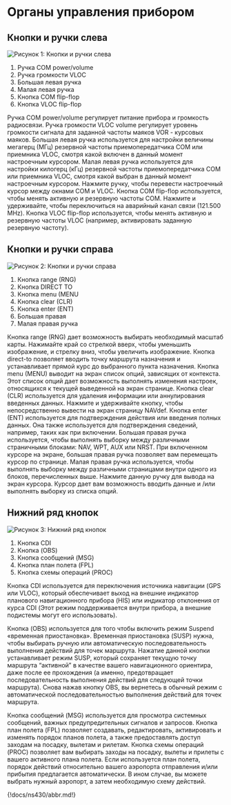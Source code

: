 # Органы управления прибором

## Кнопки и ручки слева

![Рисунок 1: Кнопки и ручки слева](img/img-000.jpg)

1. Ручка COM power/volume
2. Ручка громкости VLOC
3. Большая левая ручка
4. Малая левая ручка
5. Кнопка COM flip-flop
6. Кнопка VLOC flip-flop

Ручка COM power/volume регулирует питание прибора и громкость радиосвязи. Ручка
громкости VLOC volume регулирует уровень громкости сигнала для заданной частоты маяков
VOR - курсовых маяков. Большая левая ручка используется для настройки величины мегагерц
(МГц) резервной частоты приемопередатчика COM или приемника VLOC, смотря какой включен
в данный момент настроечным курсором. Малая левая ручка используется для настройки
килогерц (кГц) резервной частоты приемопередатчика COM или приемника VLOC, смотря какой
выбран в данный момент настроечным курсором. Нажмите ручку, чтобы перевести настроечный
курсор между окнами COM и VLOC. Кнопка COM flip-flop используется, чтобы менять активную
и резервную частоты COM. Нажмите и удерживайте, чтобы переключиться на аварийный канал
связи (121.500 MHz). Кнопка VLOC flip-flop используется, чтобы менять активную и резервную
частоты VLOC (например, активировать заданную резервную частоту).

## Кнопки и ручки справа

![Рисунок 2: Кнопки и ручки справа](img/img-001.jpg)

1. Кнопка range (RNG)
2. Кнопка DIRECT TO
3. Кнопка menu (MENU
4. Кнопка clear (CLR)
5. Кнопка enter (ENT)
6. Большая правая
7. Малая правая ручка

Кнопка range (RNG) дает возможность выбирать необходимый масштаб карты. Нажимайте край
со стрелкой вверх, чтобы уменьшить изображение, и стрелку вниз, чтобы увеличить
изображение. Кнопка direct-to позволяет вводить точку маршрута назначения и устанавливает
прямой курс до выбранного пункта назначения. Кнопка menu (MENU) выводит на экран список
опций, зависящих от контекста. Этот список опций дает возможность выполнять изменения
настроек, относящихся к текущей выведенной на экран странице. Кнопка clear (CLR)
используется для удаления информации или аннулирования введенных данных. Нажмите и
удерживайте кнопку, чтобы непосредственно вывести на экран страницу NAVdef. Кнопка enter
(ENT) используется для подтверждения действия или введения полных данных. Она также
используется для подтверждения сведений, например, таких как при включении. Большая
правая ручка используется, чтобы выполнять выборку между различными страничными
блоками: NAV, WPT, AUX или NRST. При включенном курсоре на экране, большая правая ручка
позволяет вам перемещать курсор по странице. Малая правая ручка используется, чтобы
выполнять выборку между различными страницами внутри одного из блоков, перечисленных
выше. Нажмите данную ручку для вывода на экран курсора. Курсор дает вам возможность
вводить данные и /или выполнять выборку из списка опций.

## Нижний ряд кнопок

![Рисунок 3: Нижний ряд кнопок](img/img-002.jpg)

   1. Кнопка CDI
   2. Кнопка (OBS)
   3. Кнопка сообщений (MSG)
   4. Кнопка план полета (FPL)
   5. Кнопка схемы операций (PROC)

Кнопка CDI используется для переключения источника навигации (GPS или VLOC), который
обеспечивает выход на внешние индикатор планового навигационного прибора (HIS) или
индикатор отклонения от курса CDI (Этот режим поддерживается внутри прибора, а внешние
подистемы могут его использовать).

Кнопка (OBS) используется для того чтобы включить режим Suspend «временная приостановка».
Временная приостановка (SUSP) нужна, чтобы выбирать ручную или автоматическую
последовательность выполнения действий для точек маршрута. Нажатие данной кнопки
устанавливает режим SUSP, который сохраняет текущую точку маршрута “активной” в качестве
вашего навигационного ориентира, даже после ее прохождения (а именно, предотвращает
последовательность выполнения действий для следующей точки маршрута). Снова нажав
кнопку OBS, вы вернетесь в обычный режим с автоматической последовательностью
выполнения действий для точек маршрута.

Кнопка сообщений (MSG) используется для просмотра системных сообщений, важных
предупредительных сигналов и запросов.
Кнопка план полета (FPL) позволяет создавать, редактировать, активировать и изменять
порядок планов полета, а также предоставлять доступ заходам на посадку, вылетам и рилетам.
Кнопка схемы операций (PROC) позволяет вам выбирать заходы на посадку, вылеты и прилеты
с вашего активного плана полета. Если используется план полета, порядок действий
относительно вашего аэропорта отправления и/или прибытия предлагается автоматически. В
ином случае, вы можете выбрать нужный аэропорт, а затем необходимую схему действий.

{!docs/ns430/abbr.md!}
